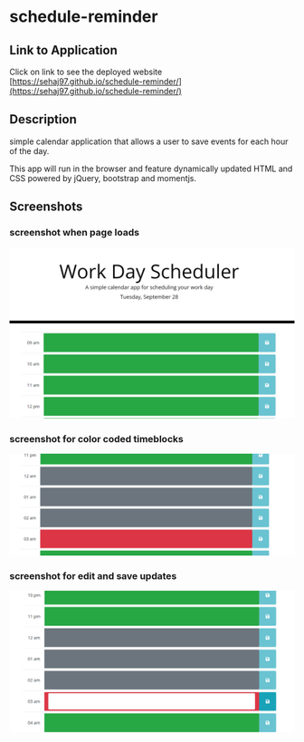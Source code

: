 # schedule-reminder


## Link to Application
Click on link to see the deployed website [https://sehaj97.github.io/schedule-reminder/](https://sehaj97.github.io/schedule-reminder/)

## Description
simple calendar application that allows a user to save events for each hour of the day. 

This app will run in the browser and feature dynamically updated HTML and CSS powered by jQuery, bootstrap and momentjs.

## Screenshots

### screenshot when page loads
![Screenshot](assets/images/1.PNG)
### screenshot for color coded timeblocks
![Screenshot](assets/images/2.PNG)
### screenshot for edit and save updates
![Screenshot](assets/images/3.PNG)
